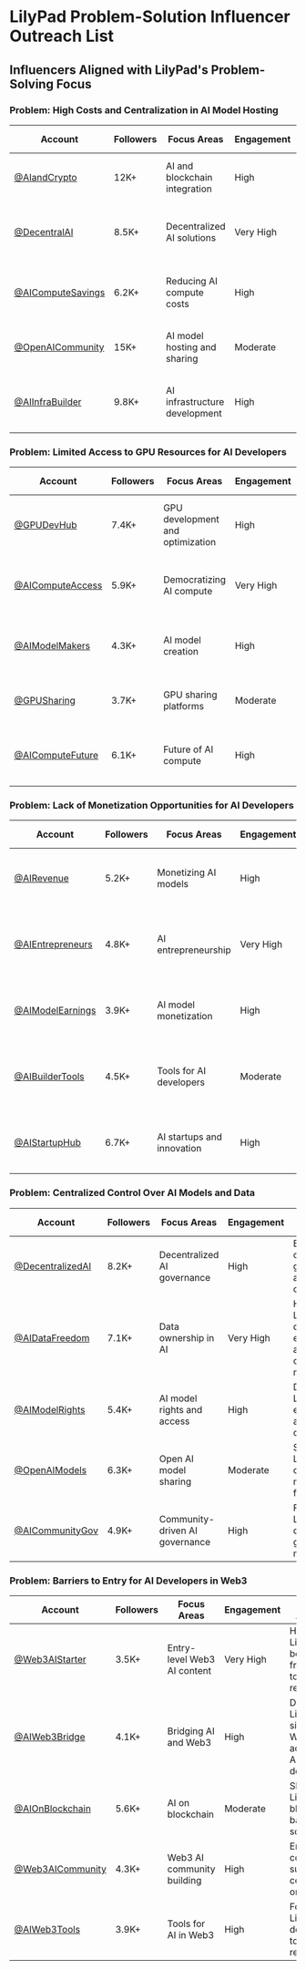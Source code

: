 # LilyPad Problem-Solution Influencer Outreach List

## Influencers Aligned with LilyPad's Problem-Solving Focus

### Problem: High Costs and Centralization in AI Model Hosting
| Account | Followers | Focus Areas | Engagement | Notes for Approach |
|---------|-----------|-------------|------------|-------------------|
| [@AIandCrypto](https://twitter.com/AIandCrypto) | 12K+ | AI and blockchain integration | High | Highlight cost savings and decentralization benefits |
| [@DecentralAI](https://twitter.com/DecentralAI) | 8.5K+ | Decentralized AI solutions | Very High | Emphasize censorship resistance and community ownership |
| [@AIComputeSavings](https://twitter.com/AIComputeSavings) | 6.2K+ | Reducing AI compute costs | High | Showcase GPU marketplace and cost reduction metrics |
| [@OpenAICommunity](https://twitter.com/OpenAICommunity) | 15K+ | AI model hosting and sharing | Moderate | Focus on open access and monetization opportunities |
| [@AIInfraBuilder](https://twitter.com/AIInfraBuilder) | 9.8K+ | AI infrastructure development | High | Discuss scalability and decentralized compute benefits |

### Problem: Limited Access to GPU Resources for AI Developers
| Account | Followers | Focus Areas | Engagement | Notes for Approach |
|---------|-----------|-------------|------------|-------------------|
| [@GPUDevHub](https://twitter.com/GPUDevHub) | 7.4K+ | GPU development and optimization | High | Highlight GPU sharing and monetization features |
| [@AIComputeAccess](https://twitter.com/AIComputeAccess) | 5.9K+ | Democratizing AI compute | Very High | Showcase how LilyPad enables affordable GPU access |
| [@AIModelMakers](https://twitter.com/AIModelMakers) | 4.3K+ | AI model creation | High | Discuss how developers can monetize their models on LilyPad |
| [@GPUSharing](https://twitter.com/GPUSharing) | 3.7K+ | GPU sharing platforms | Moderate | Focus on decentralized GPU network advantages |
| [@AIComputeFuture](https://twitter.com/AIComputeFuture) | 6.1K+ | Future of AI compute | High | Emphasize LilyPad's role in shaping decentralized AI compute |

### Problem: Lack of Monetization Opportunities for AI Developers
| Account | Followers | Focus Areas | Engagement | Notes for Approach |
|---------|-----------|-------------|------------|-------------------|
| [@AIRevenue](https://twitter.com/AIRevenue) | 5.2K+ | Monetizing AI models | High | Highlight LilyPad's marketplace for earning revenue |
| [@AIEntrepreneurs](https://twitter.com/AIEntrepreneurs) | 4.8K+ | AI entrepreneurship | Very High | Showcase how LilyPad empowers AI developers to build businesses |
| [@AIModelEarnings](https://twitter.com/AIModelEarnings) | 3.9K+ | AI model monetization | High | Discuss revenue-sharing opportunities on LilyPad |
| [@AIBuilderTools](https://twitter.com/AIBuilderTools) | 4.5K+ | Tools for AI developers | Moderate | Focus on LilyPad's developer-friendly platform features |
| [@AIStartupHub](https://twitter.com/AIStartupHub) | 6.7K+ | AI startups and innovation | High | Position LilyPad as a launchpad for AI startups |

### Problem: Centralized Control Over AI Models and Data
| Account | Followers | Focus Areas | Engagement | Notes for Approach |
|---------|-----------|-------------|------------|-------------------|
| [@DecentralizedAI](https://twitter.com/DecentralizedAI) | 8.2K+ | Decentralized AI governance | High | Emphasize community governance and ownership |
| [@AIDataFreedom](https://twitter.com/AIDataFreedom) | 7.1K+ | Data ownership in AI | Very High | Highlight LilyPad's data enrichment and ownership model |
| [@AIModelRights](https://twitter.com/AIModelRights) | 5.4K+ | AI model rights and access | High | Discuss how LilyPad ensures fair access and control |
| [@OpenAIModels](https://twitter.com/OpenAIModels) | 6.3K+ | Open AI model sharing | Moderate | Showcase LilyPad's open marketplace for AI models |
| [@AICommunityGov](https://twitter.com/AICommunityGov) | 4.9K+ | Community-driven AI governance | High | Focus on LilyPad's decentralized governance model |

### Problem: Barriers to Entry for AI Developers in Web3
| Account | Followers | Focus Areas | Engagement | Notes for Approach |
|---------|-----------|-------------|------------|-------------------|
| [@Web3AIStarter](https://twitter.com/Web3AIStarter) | 3.5K+ | Entry-level Web3 AI content | Very High | Highlight LilyPad's beginner-friendly tools and resources |
| [@AIWeb3Bridge](https://twitter.com/AIWeb3Bridge) | 4.1K+ | Bridging AI and Web3 | High | Discuss how LilyPad simplifies Web3 adoption for AI developers |
| [@AIOnBlockchain](https://twitter.com/AIOnBlockchain) | 5.6K+ | AI on blockchain | Moderate | Showcase LilyPad's blockchain-based AI solutions |
| [@Web3AICommunity](https://twitter.com/Web3AICommunity) | 4.3K+ | Web3 AI community building | High | Emphasize community support and collaboration on LilyPad |
| [@AIWeb3Tools](https://twitter.com/AIWeb3Tools) | 3.9K+ | Tools for AI in Web3 | High | Focus on LilyPad's developer tools and resources |
